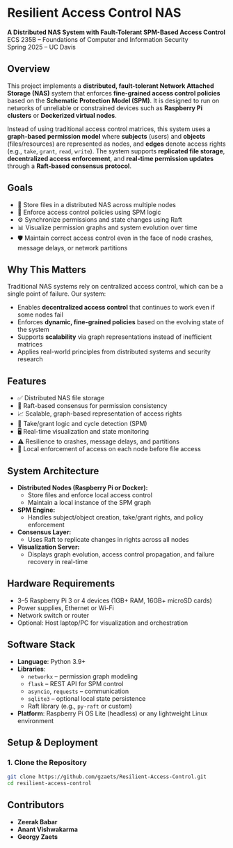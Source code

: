 # Resilient Access Control NAS

**A Distributed NAS System with Fault-Tolerant SPM-Based Access Control**  
ECS 235B – Foundations of Computer and Information Security  
Spring 2025 – UC Davis

## Overview

This project implements a **distributed, fault-tolerant Network Attached Storage (NAS)** system that enforces **fine-grained access control policies** based on the **Schematic Protection Model (SPM)**. It is designed to run on networks of unreliable or constrained devices such as **Raspberry Pi clusters** or **Dockerized virtual nodes**.

Instead of using traditional access control matrices, this system uses a **graph-based permission model** where **subjects** (users) and **objects** (files/resources) are represented as nodes, and **edges** denote access rights (e.g., `take`, `grant`, `read`, `write`). The system supports **replicated file storage**, **decentralized access enforcement**, and **real-time permission updates** through a **Raft-based consensus protocol**.

## Goals

- 📂 Store files in a distributed NAS across multiple nodes
- 🔐 Enforce access control policies using SPM logic
- ⚙️ Synchronize permissions and state changes using Raft
- 📊 Visualize permission graphs and system evolution over time
- 🛡️ Maintain correct access control even in the face of node crashes, message delays, or network partitions

## Why This Matters

Traditional NAS systems rely on centralized access control, which can be a single point of failure. Our system:
- Enables **decentralized access control** that continues to work even if some nodes fail
- Enforces **dynamic, fine-grained policies** based on the evolving state of the system
- Supports **scalability** via graph representations instead of inefficient matrices
- Applies real-world principles from distributed systems and security research

## Features

- ✅ Distributed NAS file storage
- 🔄 Raft-based consensus for permission consistency
- 📈 Scalable, graph-based representation of access rights
- 🔧 Take/grant logic and cycle detection (SPM)
- 🖥️ Real-time visualization and state monitoring
- ⚠️ Resilience to crashes, message delays, and partitions
- 📂 Local enforcement of access on each node before file access

## System Architecture

- **Distributed Nodes (Raspberry Pi or Docker):**
  - Store files and enforce local access control
  - Maintain a local instance of the SPM graph
- **SPM Engine:**
  - Handles subject/object creation, take/grant rights, and policy enforcement
- **Consensus Layer:**
  - Uses Raft to replicate changes in rights across all nodes
- **Visualization Server:**
  - Displays graph evolution, access control propagation, and failure recovery in real-time

## Hardware Requirements

- 3–5 Raspberry Pi 3 or 4 devices (1GB+ RAM, 16GB+ microSD cards)
- Power supplies, Ethernet or Wi-Fi
- Network switch or router
- Optional: Host laptop/PC for visualization and orchestration

## Software Stack

- **Language**: Python 3.9+
- **Libraries**:
  - `networkx` – permission graph modeling
  - `flask` – REST API for SPM control
  - `asyncio`, `requests` – communication
  - `sqlite3` – optional local state persistence
  - Raft library (e.g., `py-raft` or custom)
- **Platform**: Raspberry Pi OS Lite (headless) or any lightweight Linux environment

## Setup & Deployment

### 1. Clone the Repository

```bash
git clone https://github.com/gzaets/Resilient-Access-Control.git
cd resilient-access-control
```

## Contributors

- **Zeerak Babar**
- **Anant Vishwakarma**
- **Georgy Zaets**
